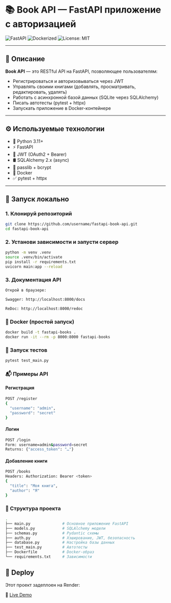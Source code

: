 # 📚 Book API — FastAPI приложение с авторизацией

![FastAPI](https://img.shields.io/badge/FastAPI-0.100+-brightgreen?logo=fastapi)
![Dockerized](https://img.shields.io/badge/Docker-ready-blue?logo=docker)
![License: MIT](https://img.shields.io/badge/License-MIT-yellow.svg)

---

## 📌 Описание

**Book API** — это RESTful API на FastAPI, позволяющее пользователям:
- Регистрироваться и авторизовываться через JWT
- Управлять своими книгами (добавлять, просматривать, редактировать, удалять)
- Работать с асинхронной базой данных (SQLite через SQLAlchemy)
- Писать автотесты (pytest + httpx)
- Запускать приложение в Docker-контейнере

---

## ⚙️ Используемые технологии

- 🐍 Python 3.11+
- ⚡ FastAPI
- 🔐 JWT (OAuth2 + Bearer)
- 🛢️ SQLAlchemy 2.x (async)
- 🧂 passlib + bcrypt
- 🐳 Docker
- ✅ pytest + httpx

---

## 🚀 Запуск локально

### 1. Клонируй репозиторий

```bash
git clone https://github.com/username/fastapi-book-api.git
cd fastapi-book-api
```
### 2. Установи зависимости и запусти сервер
```bash
python -m venv .venv
source .venv/bin/activate
pip install -r requirements.txt
uvicorn main:app --reload
```

### 3. Документация API
```bash
Открой в браузере:

Swagger: http://localhost:8000/docs

ReDoc: http://localhost:8000/redoc
```

### 🐳 Docker (простой запуск)
```bash
docker build -t fastapi-books .
docker run -it --rm -p 8000:8000 fastapi-books
```

### 🧪 Запуск тестов
``` bash
pytest test_main.py
```

### 📬 Примеры API
#### Регистрация
``` bash
POST /register
{
  "username": "admin",
  "password": "secret"
}
```

#### Логин
``` bash
POST /login
Form: username=admin&password=secret
Returns: {"access_token": "…"}
```

#### Добавление книги
``` bash
POST /books
Headers: Authorization: Bearer <token>
{
  "title": "Моя книга",
  "author": "Я"
}
```

### 📁 Структура проекта
``` bash
.
├── main.py              # Основное приложение FastAPI
├── models.py            # SQLAlchemy модели
├── schemas.py           # Pydantic схемы
├── auth.py              # Хэширование, JWT, безопасность
├── database.py          # Настройка базы данных
├── test_main.py         # Автотесты
├── Dockerfile           # Docker-образ
└── requirements.txt     # Зависимости
```


## 🚀 Deploy

Этот проект задеплоен на Render:

🔗 [Live Demo](https://book-api-zhm6.onrender.com/docs)


